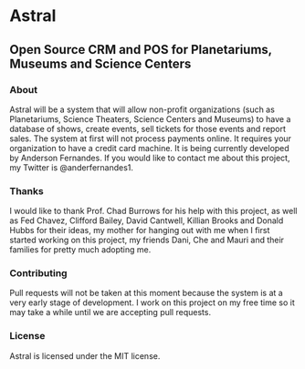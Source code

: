 # Astral

## Open Source CRM and POS for Planetariums, Museums and Science Centers

### About

Astral will be a system that will allow non-profit organizations (such as Planetariums, Science Theaters, Science Centers and Museums) to have a database of shows, create events, sell tickets for those events and report sales. The system at first will not process payments online. It requires your organization to have a credit card machine. It is being currently developed by Anderson Fernandes. If you would like to contact me about this project, my Twitter is @anderfernandes1.

### Thanks

I would like to thank Prof. Chad Burrows for his help with this project, as well as Fed Chavez, Clifford Bailey, David Cantwell, Killian Brooks and Donald Hubbs for their ideas, my mother for hanging out with me when I first started working on this project, my friends Dani, Che and Mauri and their families for pretty much adopting me.

### Contributing

Pull requests will not be taken at this moment because the system is at a very early stage of development. I work on this project on my free time so it may take a while until we are accepting pull requests.

### License

Astral is licensed under the MIT license.
